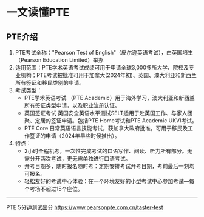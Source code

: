 # 一文读懂PTE
## PTE介绍
1. PTE考试全称："Pearson Test of English"（皮尔逊英语考试），由英国培生（Pearson Education Limited）举办
2. 适用范围：PTE学术英语考试成绩可用于申请全球3,000多所大学、院校及专业机构；PTE考试被批准可用于加拿大(2024年初)、英国、澳大利亚和新西兰所有签证和移民类别的申请。
3. 考试类型：
   - PTE学术英语考试 （PTE Academic）用于海外学习，澳大利亚和新西兰所有签证类型申请，以及职业注册认证。
   - 英国签证考试 英国安全英语水平测试SELT适用于赴英国工作、与家人团聚、定居的签证申请。包括PTE Home考试和PTE Academic UKVI考试。
   - PTE Core 日常英语语言技能考试，获加拿大政府批准，可用于移民及工作签证的申请（2024年早些时候推出）。
4. 特点：
   - 2小时全程机考，一次性完成考试的口语写作、阅读、听力所有部分。无需分开两次考试，更无需单独进行口语考试。
   - 开考日期多，随时报名随时考：定期安排考试开考日期，考前最后一刻均可报名。
   - 轻松友好的考试中心体验：在一个环境友好的小型考试中心参加考试—每个考场不超过15个座位。
   
---




PTE 5分钟测试出分 https://www.pearsonpte.com.cn/taster-test

